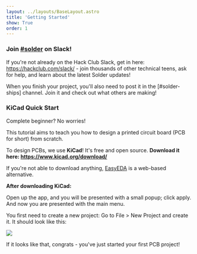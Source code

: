 ```yaml
---
layout: ../layouts/BaseLayout.astro
title: 'Getting Started'
show: True
order: 1
---
```


### Join [#solder](https://hackclub.slack.com/archives/C08L288G22Y) on Slack!

If you're not already on the Hack Club Slack, get in here: https://hackclub.com/slack/ - join thousands of other technical teens, ask for help, and learn about the latest Solder updates!

When you finish your project, you'll also need to post it in the [#solder-ships] channel. Join it and check out what others are making!

### KiCad Quick Start

Complete beginner? No worries!

This tutorial aims to teach you how to design a printed circuit board (PCB for short) from scratch.

To design PCBs, we use **KiCad**! It's free and open source. **Download it here: https://www.kicad.org/download/**

If you're not able to download anything, [EasyEDA](https://easyeda.com/) is a web-based alternative.

**After downloading KiCad:**

Open up the app, and you will be presented with a small popup; click apply. And now you are presented with the main menu.

You first need to create a new project: Go to File &gt; New Project and create it. It should look like this:

![](/tutorial/start.png)

If it looks like that, congrats - you've just started your first PCB project!